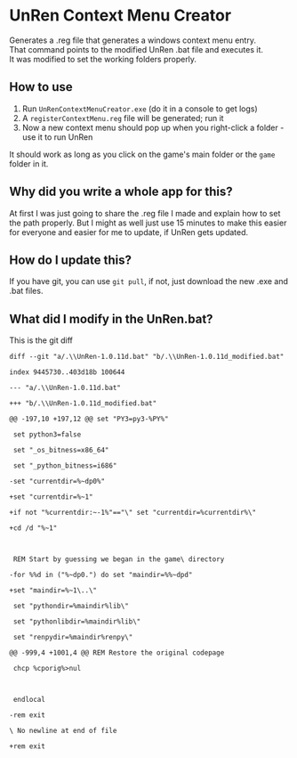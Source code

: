 # UnRen Context Menu Creator
Generates a .reg file that generates a windows context menu entry.<br>
That command points to the modified UnRen .bat file and executes it.<br>
It was modified to set the working folders properly.<br>

## How to use

1. Run `UnRenContextMenuCreator.exe` (do it in a console to get logs)
2. A `registerContextMenu.reg` file will be generated; run it
3. Now a new context menu should pop up when you right-click a folder - use it to run UnRen

It should work as long as you click on the game's main folder or the `game` folder in it.

## Why did you write a whole app for this?

At first I was just going to share the .reg file I made and explain how to set the path properly. But I might as well just use 15 minutes to make this easier for everyone and easier for me to update, if UnRen gets updated.

## How do I update this?

If you have git, you can use `git pull`, if not, just download the new .exe and .bat files.

## What did I modify in the UnRen.bat?

This is the git diff
```
diff --git "a/.\\UnRen-1.0.11d.bat" "b/.\\UnRen-1.0.11d_modified.bat"

index 9445730..403d18b 100644

--- "a/.\\UnRen-1.0.11d.bat"

+++ "b/.\\UnRen-1.0.11d_modified.bat"

@@ -197,10 +197,12 @@ set "PY3=py3-%PY%"

 set python3=false

 set "_os_bitness=x86_64"

 set "_python_bitness=i686"

-set "currentdir=%~dp0%"

+set "currentdir=%~1"

+if not "%currentdir:~-1%"=="\" set "currentdir=%currentdir%\"

+cd /d "%~1"



 REM Start by guessing we began in the game\ directory

-for %%d in ("%~dp0.") do set "maindir=%%~dpd"

+set "maindir=%~1\..\"

 set "pythondir=%maindir%lib\"

 set "pythonlibdir=%maindir%lib\"

 set "renpydir=%maindir%renpy\"

@@ -999,4 +1001,4 @@ REM Restore the original codepage

 chcp %cporig%>nul



 endlocal

-rem exit

\ No newline at end of file

+rem exit
```
